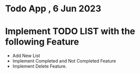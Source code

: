 # Todo App , 6 Jun 2023
# Implement TODO LIST with the following Feature
- Add New List
- Implement Completed and Not Completed Feature
- Implement Delete Feature.
